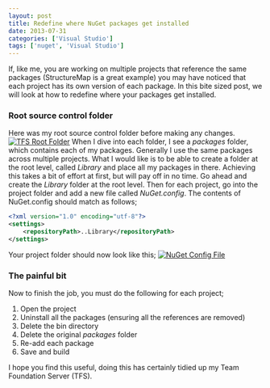 ```yaml
---
layout: post
title: Redefine where NuGet packages get installed
date: 2013-07-31
categories: ['Visual Studio']
tags: ['nuget', 'Visual Studio']
---
```


If, like me, you are working on multiple projects that reference the same packages (StructureMap is a great example) you may have noticed that each project has its own version of each package. In this bite sized post, we will look at how to redefine where your packages get installed.

### Root source control folder

Here was my root source control folder before making any changes. [![TFS Root Folder](https://developerhandbook.com/wp-content/uploads/2013/07/tfsrootfolder1.png)](tfsrootfolder1.png) When I dive into each folder, I see a _packages_ folder, which contains each of my packages. Generally I use the same packages across multiple projects. What I would like is to be able to create a folder at the root level, called _Library_ and place all my packages in there. Achieving this takes a bit of effort at first, but will pay off in no time. Go ahead and create the _Library_ folder at the root level. Then for each project, go into the project folder and add a new file called _NuGet.config_. The contents of NuGet.config should match as follows;

```xml
<?xml version="1.0" encoding="utf-8"?>
<settings>
	<repositoryPath>..Library</repositoryPath>
</settings>
```

Your project folder should now look like this; [![NuGet Config File](https://developerhandbook.com/wp-content/uploads/2013/07/nugetconfigfile1.png)](nugetconfigfile1.png)

### The painful bit

Now to finish the job, you must do the following for each project;

1.  Open the project
2.  Uninstall all the packages (ensuring all the references are removed)
3.  Delete the bin directory
4.  Delete the original _packages_ folder
5.  Re-add each package
6.  Save and build

I hope you find this useful, doing this has certainly tidied up my Team Foundation Server (TFS).
